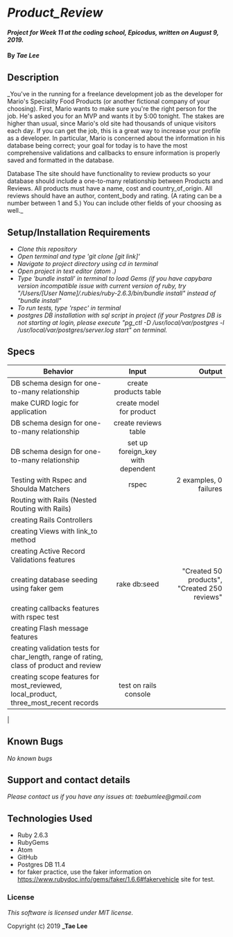 
# _Product_Review_

#### _Project for Week 11 at the coding school, Epicodus, written on August 9, 2019._

#### By _**Tae Lee**_

## Description

_You've in the running for a freelance development job as the developer for Mario's Speciality Food Products (or another fictional company of your choosing). First, Mario wants to make sure you're the right person for the job. He's asked you for an MVP and wants it by 5:00 tonight. The stakes are higher than usual, since Mario's old site had thousands of unique visitors each day. If you can get the job, this is a great way to increase your profile as a developer. In particular, Mario is concerned about the information in his database being correct; your goal for today is to have the most comprehensive validations and callbacks to ensure information is properly saved and formatted in the database.

Database
The site should have functionality to review products so your database should include a one-to-many relationship between Products and Reviews. All products must have a name, cost and country_of_origin. All reviews should have an author, content_body and rating. (A rating can be a number between 1 and 5.) You can include other fields of your choosing as well._

## Setup/Installation Requirements

* _Clone this repository_
* _Open terminal and type 'git clone [git link]'_
* _Navigate to project directory using cd in terminal_
* _Open project in text editor (atom .)_
* _Type 'bundle install' in terminal to load Gems (if you have capybara version incompatible issue with current version of ruby, try "/Users/[User Name]/.rubies/ruby-2.6.3/bin/bundle install" instead of "bundle install"_
* _To run tests, type 'rspec' in terminal_
* _postgres DB installation with sql script in project (if your Postgres DB is not starting at login, please execute "pg_ctl -D /usr/local/var/postgres -l /usr/local/var/postgres/server.log start" on terminal._

## Specs
| Behavior                                       | Input                                 | Output                                       |
| ---------------------------------------------- |:-------------------------------------:| --------------------------------------------:|
| DB schema design for one-to-many relationship  | create products table                 |                                              |
| make CURD logic for application                | create model for product              |                                              |
| DB schema design for one-to-many relationship  | create reviews table                  |                                              |
| DB schema design for one-to-many relationship  | set up foreign_key with dependent     |                                              |
| Testing with Rspec and Shoulda Matchers        | rspec                                 | 2 examples, 0 failures                       |
| Routing with Rails (Nested Routing with Rails) |                                       |                                              |
| creating Rails Controllers                     |                                       |                                              |
| creating Views with link_to method             |                                       |                                              |
| creating Active Record Validations features    |                                       |                                              |
| creating database seeding using faker gem      | rake db:seed                          | "Created 50 products", "Created 250 reviews" |
| creating callbacks features with rspec test    |                                       |                                              |
| creating Flash message features                |                                       |                                              |
| creating validation tests for char_length, range of rating, class of product and review|                                              |
| creating scope features for most_reviewed, local_product, three_most_recent records    | test on rails console                        |
|

## Known Bugs

_No known bugs_

## Support and contact details

_Please contact us if you have any issues at: taebumlee@gmail.com_

## Technologies Used

* Ruby 2.6.3
* RubyGems
* Atom
* GitHub
* Postgres DB 11.4
* for faker practice, use the faker information on https://www.rubydoc.info/gems/faker/1.6.6#fakervehicle site for test.

### License
_This software is licensed under MIT license._

Copyright (c) 2019 **_Tae Lee**
